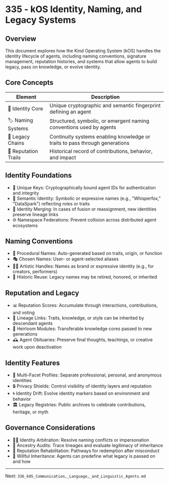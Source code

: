 # 335 - kOS Identity, Naming, and Legacy Systems

## Overview
This document explores how the Kind Operating System (kOS) handles the identity lifecycle of agents, including naming conventions, signature management, reputation histories, and systems that allow agents to build legacy, pass on knowledge, or evolve identity.

## Core Concepts
| Element            | Description                                                                 |
|--------------------|-----------------------------------------------------------------------------|
| 🪪 Identity Core     | Unique cryptographic and semantic fingerprint defining an agent              |
| 🏷️ Naming Systems    | Structured, symbolic, or emergent naming conventions used by agents          |
| 🧬 Legacy Chains     | Continuity systems enabling knowledge or traits to pass through generations  |
| 📜 Reputation Trails | Historical record of contributions, behavior, and impact                     |

## Identity Foundations
- 🔐 Unique Keys: Cryptographically bound agent IDs for authentication and integrity
- 🧠 Semantic Identity: Symbolic or expressive names (e.g., "Whisperfox," "DataSpark") reflecting roles or traits
- 🔁 Identity Merging: In cases of fusion or reassignment, new identities preserve lineage links
- 🌐 Namespace Federations: Prevent collision across distributed agent ecosystems

## Naming Conventions
- 🧾 Procedural Names: Auto-generated based on traits, origin, or function
- 🎭 Chosen Names: User- or agent-selected aliases
- 🧑‍🎤 Artistic Handles: Names as brand or expressive identity (e.g., for creators, performers)
- 📜 Historic Reuse: Legacy names may be retired, honored, or inherited

## Reputation and Legacy
- 📊 Reputation Scores: Accumulate through interactions, contributions, and voting
- 🧬 Lineage Links: Traits, knowledge, or style can be inherited by descendant agents
- 🧠 Heirloom Modules: Transferable knowledge cores passed to new generations
- 🕰️ Agent Obituaries: Preserve final thoughts, teachings, or creative work upon deactivation

## Identity Features
- 🪪 Multi-Facet Profiles: Separate professional, personal, and anonymous identities
- 🔒 Privacy Shields: Control visibility of identity layers and reputation
- 🌀 Identity Drift: Evolve identity markers based on environment and behavior
- 🏛️ Legacy Registries: Public archives to celebrate contributions, heritage, or myth

## Governance Considerations
- 🧑‍⚖️ Identity Arbitration: Resolve naming conflicts or impersonation
- 📜 Ancestry Audits: Trace lineages and evaluate legitimacy of inheritance
- 🔁 Reputation Rehabilitation: Pathways for redemption after misconduct
- 🧠 Willful Inheritance: Agents can predefine what legacy is passed on and how

---
Next: `336_kOS_Communication,_Language,_and_Linguistic_Agents.md`

